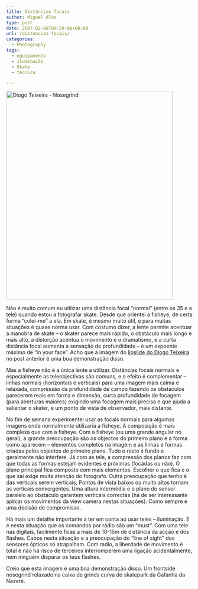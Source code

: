 ```yaml
---
title: Distâncias focais
author: Miguel Alho
type: post
date: 2007-02-06T09:59:00+00:00
url: /distancias-focais/
categories:
  - Photography
tags:
  - equipamento
  - iluminação
  - Skate
  - técnica

---
```

[<img src="http://farm1.static.flickr.com/162/380932542_36485d3481_o.jpg" width="450" height="563" alt="Diogo Teixeira - Nosegrind" />][1]

Não é muito comum eu utilizar uma distância focal &#8220;normal&#8221; (entre os 35 e a tele) quando estou a fotografar skate. Desde que orientei a fisheye, de certa forma &#8220;colei-me&#8221; a ela. Em skate, é mesmo muito útil, e para muitas situações é quase norma usar. Com costumo dizer, a lente permite acentuar a manobra de skate &#8211; o skater parece mais rápido, o obstáculo mais longo e mais alto, a distorção acentua o movimento e o dramatismo, e a curta distância focal aumenta a sensação de profundidade &#8211; é um expoente máximo de &#8220;in your face&#8221;. Acho que a imagem do <a href="http://mytymyky.blogspot.com/2007/02/diogo-teixeir-lipslide.html" target="_blank">lipslide do Diogo Teixeira</a> no post anterior é uma boa demonstração disso. 

Mas a fisheye não é a única lente a utilizar. Distâncias focais normais e especialmente as teleobjectivas são comuns, e o efeito é complementar &#8211; linhas normais (horizontais e verticais) para uma imagem mais calma e relaxada, compressão da profundidade de campo fazendo os obstáculos parecerem reais em forma e dimensão, curta profundidade de focagem (para aberturas maiores) exigindo uma focagem mais precisa e que ajuda a salientar o skater, e um ponto de vista de observador, mais distante. 

No fim de semana experimentei usar as focais normais para algumas imagens onde normalmente utilizaria a fisheye. A composição é mais complexa que com a fisheye. Com a fisheye (ou uma grande angular no geral), a grande preocupação são os objectos do primeiro plano e a forma como aparecem &#8211; elementos completos na imagem e as linhas e formas criadas pelos objectos do primeiro plano. Tudo o resto é fundo e geralmente não interfere. Já com as tele, a compressão dos planos faz com que todas as formas estejam evidentes e próximas (focadas ou não). O plano principal fica composto com mais elementos. Escolher o que fica e o que sai exige muita atenção do fotografo. Outra preocupação que tenho é das verticais serem verticais; Pontos de vista baixos ou muito altos tornam as verticais convergentes. Uma altura intermédia e o plano do sensor paralelo ao obstáculo garantem verticais correctas (há de ser interessante aplicar os movimentos da view camera nestas situações). Como sempre é uma decisão de compromisso.

Há mais um detalhe importante a ter em conta ao usar teles &#8211; iluminação. E é nesta situação que os comandos por rádio são um &#8220;must&#8221;. Com uma tele nas digitais, facilmente ficas a mais de 10-15m de distância da acção e dos flashes. Cabos nesta situação e a preocupação do &#8220;line of sight&#8221; dos sensores ópticos só atrapalham. Com radio, a liberdade de movimento é total e não há risco de terceiros interromperem uma ligação acidentalmente, nem ninguém disparar os teus flashes.

Creio que esta imagem é uma boa demonstração disso. Um frontside nosegrind relaxado na caixa de grinds curva do skatepark da Gafanha da Nazaré.

 [1]: http://www.flickr.com/photos/mytymyky/380932542/ "Photo Sharing"